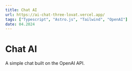 ```yaml
---
title: Chat AI
url: https://ai-chat-three-lovat.vercel.app/
tags: ["Typescript", "Astro.js", "Tailwind", "OpenAI"]
date: 04.2024
---
```


# Chat AI

A simple chat built on the OpenAI API.
